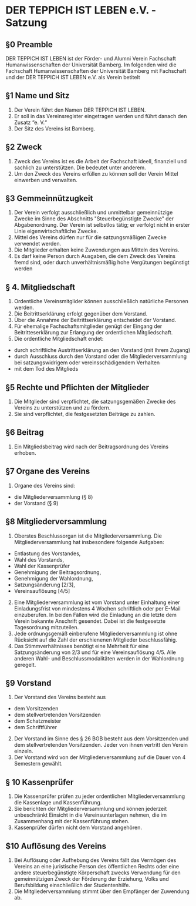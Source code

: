 DER TEPPICH IST LEBEN e.V. - Satzung
====================================

## §0 Preamble

DER TEPPICH IST LEBEN ist der Förder- und Alumni Verein Fachschaft Humanwissenschaften der Universität Bamberg.
Im folgenden wird die Fachschaft Humanwissenschaften der Universität Bamberg mit Fachschaft und der DER TEPPICH IST LEBEN e.V. als Verein betitelt

## §1 Name und Sitz

1. Der Verein führt den Namen DER TEPPICH IST LEBEN.
2. Er soll in das Vereinsregister eingetragen werden und führt danach den Zusatz “e. V.“
3. Der Sitz des Vereins ist Bamberg.

## §2 Zweck

1. Zweck des Vereins ist es die Arbeit der Fachschaft ideell, finanziell und sachlich zu unterstützen.
Die bedeutet unter anderem.
2. Um den Zweck des Vereins erfüllen zu können soll der Verein Mittel einwerben und verwalten.

## §3 Gemmeinnützugkeit

1. Der Verein verfolgt ausschließlich und unmittelbar gemeinnützige Zwecke im Sinne des Abschnitts "Steuerbegünstigte Zwecke" der Abgabenordnung.
Der Verein ist selbstlos tätig; er verfolgt nicht in erster Linie eigenwirtschaftliche Zwecke.
2. Mittel des Vereins dürfen nur für die satzungsmäßigen Zwecke verwendet werden.
3. Die Mitglieder erhalten keine Zuwendungen aus Mitteln des Vereins.
4. Es darf keine Person durch Ausgaben, die dem Zweck des Vereins fremd sind, oder durch unverhältnismäßig hohe Vergütungen begünstigt werden

## § 4. Mitgliedschaft

1. Ordentliche Vereinsmitglider können ausschließlich natürliche Personen werden.
2. Die Beitrittserklärung erfolgt gegenüber dem Vorstand.
3. Über die Annahme der Beitrittserklärung entscheidet der Vorstand.
4. Für ehemalige Fachschaftsmitglieder genügt der Eingang der Beitritteserklärung zur Erlangung der ordentlichen Mitgliedschaft.
5. Die ordentliche Mitgliedschaft endet:
  * durch schriftliche Austrittserklärung an den Vorstand (mit Ihrem Zugang)
  * durch Ausschluss durch den Vorstand oder die Mitgliederversammlung bei satzungswidrigem oder vereinsschädigendem Verhalten
  * mit dem Tod des Mitglieds

## §5 Rechte und Pflichten der Mitglieder

1. Die Mitglieder sind verpflichtet, die satzungsgemäßen Zwecke des Vereins zu unterstützen und zu fördern. 
2. Sie sind verpflichtet, die festgesetzten Beiträge zu zahlen.

## §6 Beitrag

1. Ein Mitgliedsbeitrag wird nach der Beitragsordnung des Vereins erhoben.

## §7 Organe des Vereins

1. Organe des Vereins sind:
  * die Mitgliederversammlung (§ 8)
  * der Vorstand (§ 9)

## §8 Mitgliederversammlung

1. Oberstes Beschlussorgan ist die Mitgliederversammlung. 
Die Mitgliederversammlung hat insbesondere folgende Aufgaben:

  * Entlastung des Vorstandes,
  * Wahl des Vorstands,
  * Wahl der Kassenprüfer
  * Genehmigung der Beitragsordnung,
  * Genehmigung der Wahlordnung,
  * Satzungsänderung [2/3],
  * Vereinsauflösung [4/5]
  
2. Eine Mitgliederversammlung ist vom Vorstand unter Einhaltung einer Einladungsfrist von mindestens 4 Wochen schriftlich oder per E-Mail einzuberufen. 
In beiden Fällen wird die Einladung an die letzte dem Verein bekannte Anschrift gesendet. 
Dabei ist die festgesetzte Tagesordnung mitzuteilen.
3. Jede ordnungsgemäß einberufene Mitgliederversammlung ist ohne Rücksicht auf die Zahl der erschienenen Mitglieder beschlussfähig.
4. Das Stimmverhältnisses benötigt eine Mehrheit für eine Satzungsänderung von 2/3 und für eine Vereinsauflösung 4/5.
Alle anderen Wahl- und Beschlussmodalitäten werden in der Wahlordnung geregelt.

## §9 Vorstand

1. Der Vorstand des Vereins besteht aus

  * dem Vorsitzenden
  * dem stellvertretenden Vorsitzenden
  * dem Schatzmeister
  * dem Schriftführer

2. Der Vorstand im Sinne des § 26 BGB besteht aus dem Vorsitzenden und dem stellvertretenden Vorsitzenden. 
Jeder von ihnen vertritt den Verein einzeln.
3. Der Vorstand wird von der Mitgliederversammlung auf die Dauer von 4 Semestern gewählt.

## § 10 Kassenprüfer

1. Die Kassenprüfer prüfen zu jeder ordentlichen Mitgliederversammlung die Kassenlage und Kassenführung.
2. Sie berichten der Mitgliederversammlung und können jederzeit unbeschränkt Einsicht in die Vereinsunterlagen nehmen, die im Zusammenhang mit der Kassenführung stehen.
3. Kassenprüfer dürfen nicht dem Vorstand angehören.


## $10 Auflösung des Vereins

1. Bei Auflösung oder Aufhebung des Vereins fällt das Vermögen des Vereins an eine juristische Person des öffentlichen Rechts oder eine andere steuerbegünstigte Körperschaft zwecks Verwendung für den gemeinnützigen Zweck der Förderung der Erziehung, Volks­ und Berufsbildung einschließlich der Studentenhilfe. 
2. Die Mitgliederversammlung stimmt über den Empfänger der Zuwendung ab.

